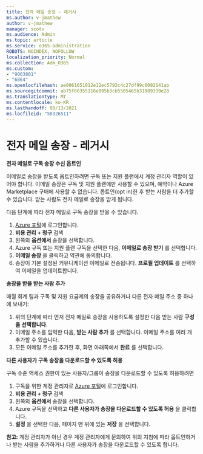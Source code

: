 ```yaml
---
title: 전자 메일 송장 - 레거시
ms.author: v-jmathew
author: v-jmathew
manager: scotv
ms.audience: Admin
ms.topic: article
ms.service: o365-administration
ROBOTS: NOINDEX, NOFOLLOW
localization_priority: Normal
ms.collection: Adm_O365
ms.custom:
- "9003801"
- "6864"
ms.openlocfilehash: ae0061651012e12ec5792c4c27df99c0092141ab
ms.sourcegitcommit: ab75f66355116e995b3cb5505465b31989339e28
ms.translationtype: MT
ms.contentlocale: ko-KR
ms.lasthandoff: 08/13/2021
ms.locfileid: "58326511"
---
```

# <a name="e-mail-invoice---legacy"></a>전자 메일 송장 - 레거시

**전자 메일로 구독 송장 수신 옵트인**

이메일로 송장을 받도록 옵트인하려면 구독 또는 지원 플랜에서 계정 관리자 역할이 있어야 합니다. 이메일 송장은 구독 및 지원 플랜에만 사용할 수 있으며, 예약이나 Azure Marketplace 구매에 사용할 수 없습니다. 옵트인(opt in)한 후 받는 사람을 더 추가할 수 있습니다. 받는 사람도 전자 메일로 송장을 받게 됩니다.

다음 단계에 따라 전자 메일로 구독 송장을 받을 수 있습니다.

1. [Azure 포털](https://portal.azure.com/)에 로그인합니다.
2. **비용 관리 + 청구** 검색
3. 왼쪽의 **옵션에서** 송장을 선택합니다.
4. Azure 구독 또는 지원 플랜 구독을 선택한 다음, **이메일로 송장 받기** 를 선택합니다.
5. **이메일 송장** 을 클릭하고 약관에 동의합니다.
6. 송장이 기본 설정된 커뮤니케이션 이메일로 전송됩니다. **프로필 업데이트** 를 선택하여 이메일을 업데이트합니다.

**송장을 받을 받는 사람 추가**

매월 회계 팀과 구독 및 지원 요금제의 송장을 공유하거나 다른 전자 메일 주소 중 하나에 보내기:

1. 위의 단계에 따라 먼저 전자 메일로 송장을 사용하도록 설정한 다음 받는 사람 **구성을 선택합니다.**
2. 이메일 주소를 입력한 다음, **받는 사람 추가** 를 선택합니다. 이메일 주소를 여러 개 추가할 수 있습니다.
3. 모든 이메일 주소를 추가한 후, 화면 아래쪽에서 **완료** 를 선택합니다.

**다른 사용자가 구독 송장을 다운로드할 수 있도록 허용**

구독 수준 액세스 권한이 있는 사용자/그룹이 송장을 다운로드할 수 있도록 허용하려면

1. 구독을 위한 계정 관리자로 [Azure 포털](https://portal.azure.com/)에 로그인합니다.
2. **비용 관리 + 청구** 검색
3. 왼쪽의 **옵션에서** 송장을 선택합니다.
4. Azure 구독을 선택하고 **다른 사용자가 송장을 다운로드할 수 있도록 허용** 을 클릭합니다.
5. **설정** 을 선택한 다음, 페이지 맨 위에 있는 **저장** 을 선택합니다.

**참고:** 계정 관리자가 아닌 경우 계정 관리자에게 문의하여 위의 지침에 따라 옵트인하거나 받는 사람을 추가하거나 다른 사용자가 송장을 다운로드할 수 있도록 합니다.
